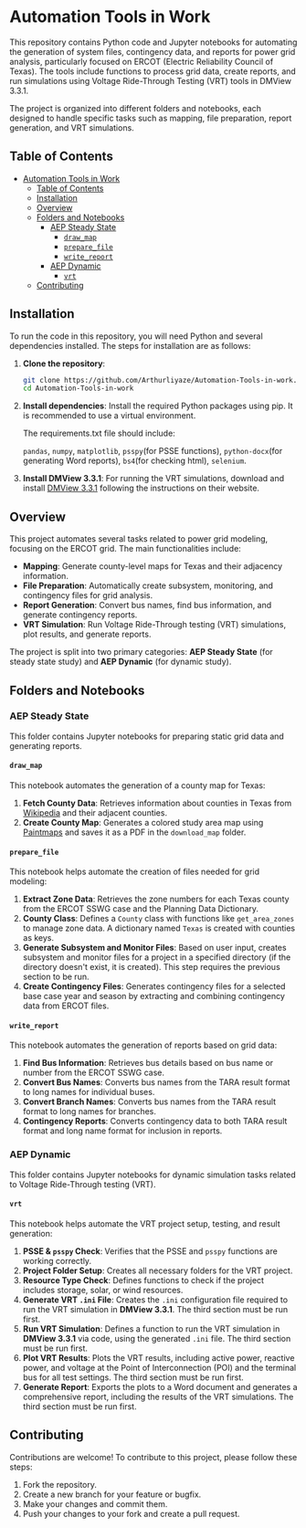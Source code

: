 # Automation Tools in Work

This repository contains Python code and Jupyter notebooks for automating the generation of system files, contingency data, and reports for power grid analysis, particularly focused on ERCOT (Electric Reliability Council of Texas). The tools include functions to process grid data, create reports, and run simulations using Voltage Ride-Through Testing (VRT) tools in DMView 3.3.1.

The project is organized into different folders and notebooks, each designed to handle specific tasks such as mapping, file preparation, report generation, and VRT simulations.

## Table of Contents
- [Automation Tools in Work](#automation-tools-in-work)
  - [Table of Contents](#table-of-contents)
  - [Installation](#installation)
  - [Overview](#overview)
  - [Folders and Notebooks](#folders-and-notebooks)
    - [AEP Steady State](#aep-steady-state)
      - [`draw_map`](#draw_map)
      - [`prepare_file`](#prepare_file)
      - [`write_report`](#write_report)
    - [AEP Dynamic](#aep-dynamic)
      - [`vrt`](#vrt)
  - [Contributing](#contributing)

## Installation

To run the code in this repository, you will need Python and several dependencies installed. The steps for installation are as follows:

1. **Clone the repository**:
   ```bash
   git clone https://github.com/Arthurliyaze/Automation-Tools-in-work.git
   cd Automation-Tools-in-work
2. **Install dependencies**:
   Install the required Python packages using pip. It is recommended to use a virtual environment.
   
   The requirements.txt file should include: 
   
   `pandas`, `numpy`, `matplotlib`, `psspy`(for PSSE functions), `python-docx`(for generating Word reports), `bs4`(for checking html), `selenium`.
   
3. **Install DMView 3.3.1**:
   For running the VRT simulations, download and install [DMView 3.3.1](https://sites.google.com/view/dmview/home) following the instructions on their website.
   
## Overview

This project automates several tasks related to power grid modeling, focusing on the ERCOT grid. The main functionalities include:

- **Mapping**: Generate county-level maps for Texas and their adjacency information.
- **File Preparation**: Automatically create subsystem, monitoring, and contingency files for grid analysis.
- **Report Generation**: Convert bus names, find bus information, and generate contingency reports.
- **VRT Simulation**: Run Voltage Ride-Through testing (VRT) simulations, plot results, and generate reports.

The project is split into two primary categories: **AEP Steady State** (for steady state study) and **AEP Dynamic** (for dynamic study).

## Folders and Notebooks

### AEP Steady State

This folder contains Jupyter notebooks for preparing static grid data and generating reports.

#### `draw_map`
This notebook automates the generation of a county map for Texas:
1. **Fetch County Data**: Retrieves information about counties in Texas from [Wikipedia](https://en.wikipedia.org/wiki/List_of_counties_in_Texas) and their adjacent counties.
2. **Create County Map**: Generates a colored study area map using [Paintmaps](https://paintmaps.com/map-charts/272/Texas-map-chart) and saves it as a PDF in the `download_map` folder.

#### `prepare_file`
This notebook helps automate the creation of files needed for grid modeling:
1. **Extract Zone Data**: Retrieves the zone numbers for each Texas county from the ERCOT SSWG case and the Planning Data Dictionary.
2. **County Class**: Defines a `County` class with functions like `get_area_zones` to manage zone data. A dictionary named `Texas` is created with counties as keys.
3. **Generate Subsystem and Monitor Files**: Based on user input, creates subsystem and monitor files for a project in a specified directory (if the directory doesn't exist, it is created). This step requires the previous section to be run.
4. **Create Contingency Files**: Generates contingency files for a selected base case year and season by extracting and combining contingency data from ERCOT files.

#### `write_report`
This notebook automates the generation of reports based on grid data:
1. **Find Bus Information**: Retrieves bus details based on bus name or number from the ERCOT SSWG case.
2. **Convert Bus Names**: Converts bus names from the TARA result format to long names for individual buses.
3. **Convert Branch Names**: Converts bus names from the TARA result format to long names for branches.
4. **Contingency Reports**: Converts contingency data to both TARA result format and long name format for inclusion in reports.

### AEP Dynamic

This folder contains Jupyter notebooks for dynamic simulation tasks related to Voltage Ride-Through testing (VRT).

#### `vrt`
This notebook helps automate the VRT project setup, testing, and result generation:
1. **PSSE & `psspy` Check**: Verifies that the PSSE and `psspy` functions are working correctly.
2. **Project Folder Setup**: Creates all necessary folders for the VRT project.
3. **Resource Type Check**: Defines functions to check if the project includes storage, solar, or wind resources.
4. **Generate VRT `.ini` File**: Creates the `.ini` configuration file required to run the VRT simulation in **DMView 3.3.1**. The third section must be run first.
5. **Run VRT Simulation**: Defines a function to run the VRT simulation in **DMView 3.3.1** via code, using the generated `.ini` file. The third section must be run first.
6. **Plot VRT Results**: Plots the VRT results, including active power, reactive power, and voltage at the Point of Interconnection (POI) and the terminal bus for all test settings. The third section must be run first.
7. **Generate Report**: Exports the plots to a Word document and generates a comprehensive report, including the results of the VRT simulations. The third section must be run first.

## Contributing

Contributions are welcome! To contribute to this project, please follow these steps:

1. Fork the repository.
2. Create a new branch for your feature or bugfix.
3. Make your changes and commit them.
4. Push your changes to your fork and create a pull request.
